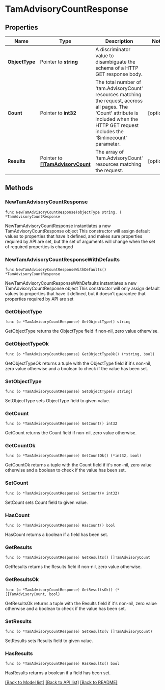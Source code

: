 # TamAdvisoryCountResponse

## Properties

Name | Type | Description | Notes
------------ | ------------- | ------------- | -------------
**ObjectType** | Pointer to **string** | A discriminator value to disambiguate the schema of a HTTP GET response body. | 
**Count** | Pointer to **int32** | The total number of &#39;tam.AdvisoryCount&#39; resources matching the request, accross all pages. The &#39;Count&#39; attribute is included when the HTTP GET request includes the &#39;$inlinecount&#39; parameter. | [optional] 
**Results** | Pointer to [**[]TamAdvisoryCount**](tam.AdvisoryCount.md) | The array of &#39;tam.AdvisoryCount&#39; resources matching the request. | [optional] 

## Methods

### NewTamAdvisoryCountResponse

`func NewTamAdvisoryCountResponse(objectType string, ) *TamAdvisoryCountResponse`

NewTamAdvisoryCountResponse instantiates a new TamAdvisoryCountResponse object
This constructor will assign default values to properties that have it defined,
and makes sure properties required by API are set, but the set of arguments
will change when the set of required properties is changed

### NewTamAdvisoryCountResponseWithDefaults

`func NewTamAdvisoryCountResponseWithDefaults() *TamAdvisoryCountResponse`

NewTamAdvisoryCountResponseWithDefaults instantiates a new TamAdvisoryCountResponse object
This constructor will only assign default values to properties that have it defined,
but it doesn't guarantee that properties required by API are set

### GetObjectType

`func (o *TamAdvisoryCountResponse) GetObjectType() string`

GetObjectType returns the ObjectType field if non-nil, zero value otherwise.

### GetObjectTypeOk

`func (o *TamAdvisoryCountResponse) GetObjectTypeOk() (*string, bool)`

GetObjectTypeOk returns a tuple with the ObjectType field if it's non-nil, zero value otherwise
and a boolean to check if the value has been set.

### SetObjectType

`func (o *TamAdvisoryCountResponse) SetObjectType(v string)`

SetObjectType sets ObjectType field to given value.


### GetCount

`func (o *TamAdvisoryCountResponse) GetCount() int32`

GetCount returns the Count field if non-nil, zero value otherwise.

### GetCountOk

`func (o *TamAdvisoryCountResponse) GetCountOk() (*int32, bool)`

GetCountOk returns a tuple with the Count field if it's non-nil, zero value otherwise
and a boolean to check if the value has been set.

### SetCount

`func (o *TamAdvisoryCountResponse) SetCount(v int32)`

SetCount sets Count field to given value.

### HasCount

`func (o *TamAdvisoryCountResponse) HasCount() bool`

HasCount returns a boolean if a field has been set.

### GetResults

`func (o *TamAdvisoryCountResponse) GetResults() []TamAdvisoryCount`

GetResults returns the Results field if non-nil, zero value otherwise.

### GetResultsOk

`func (o *TamAdvisoryCountResponse) GetResultsOk() (*[]TamAdvisoryCount, bool)`

GetResultsOk returns a tuple with the Results field if it's non-nil, zero value otherwise
and a boolean to check if the value has been set.

### SetResults

`func (o *TamAdvisoryCountResponse) SetResults(v []TamAdvisoryCount)`

SetResults sets Results field to given value.

### HasResults

`func (o *TamAdvisoryCountResponse) HasResults() bool`

HasResults returns a boolean if a field has been set.


[[Back to Model list]](../README.md#documentation-for-models) [[Back to API list]](../README.md#documentation-for-api-endpoints) [[Back to README]](../README.md)


